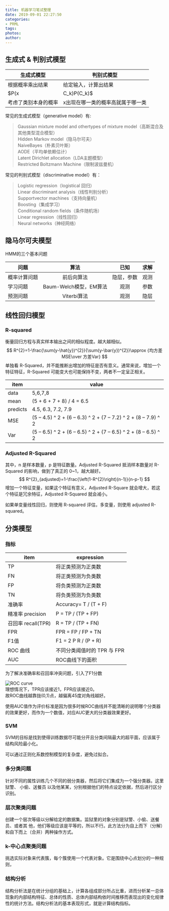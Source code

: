 ```yaml
---
title: 机器学习笔试整理
date: 2019-09-01 22:27:50
categories:
- PRML
tags:
photos:
author: 
---
```


## 生成式 & 判别式模型

 |生成式模型|判别式模型|
 |--|--|
 |根据概率乘出结果|给定输入，计算出结果|
 |$P(x|C_k)P(C_k)$ | $P(C_k|x)$|
 |考虑了类别本身的概率|x出现在哪一类的概率高就属于哪一类|

 常见的生成式模型（generative model）有: 
 > Gaussian mixture model and othertypes of mixture model（高斯混合及其他类型混合模型）  
 > Hidden Markov model（隐马尔可夫）  
 > NaiveBayes（朴素贝叶斯）  
 > AODE（平均单依赖估计）  
 > Latent Dirichlet allocation（LDA主题模型）  
 > Restricted Boltzmann Machine（限制波兹曼机）  

 常见的判别式模型（discriminative model）有：  
 > Logistic regression（logistical 回归）  
 > Linear discriminant analysis（线性判别分析）  
 > Supportvector machines（支持向量机）  
 > Boosting（集成学习）  
 > Conditional random fields（条件随机场）  
 > Linear regression（线性回归）  
 > Neural networks（神经网络）  

## 隐马尔可夫模型

 HMM的三个基本问题

 |问题|算法|已知|求解|
 |--|:--:|:--:|:--:|
 |概率计算问题|前后向算法|隐层，参数|观测|
 |学习问题|Baum-Welch模型，EM算法|观测|参数|
 |预测问题|Viterbi算法|观测|隐层|

## 线性回归模型

### R-squared

 衡量回归方程与真实样本输出之间的相似程度。越大越相似。
 $$
 R^{2}=1-\frac{\sum(y-\hat{y})^{2}}{\sum(y-\bar{y})^{2}}\approx {均方差MSE\over 方差Var}
 $$
 单独看 R-Squared，并不能推断出增加的特征是否有意义。通常来说，增加一个特征特征，R-Squared 可能变大也可能保持不变，两者不一定呈正相关。

 |item|value|
 |-|-|
 |data|5,6,7,8|
 |mean|(5 + 6 + 7 + 8) / 4 = 6.5|
 |predicts|4.5, 6.3, 7.2, 7.9|
 |MSE|(5 – 4.5) ^ 2 + (6 – 6.3) ^ 2 + (7 – 7.2) ^ 2 + (8 – 7.9) ^ 2|
 |Var|(5 – 6.5) ^ 2 + (6 – 6.5) ^ 2 + (7 – 6.5) ^ 2 + (8 – 6.5) ^ 2|

### Adjusted R-Squared
 其中，n 是样本数量，p 是特征数量。Adjusted R-Squared 抵消样本数量对 R-Squared 的影响，做到了真正的 0~1，越大越好。
 $$
 R^{2}_{adjusted}=1-\frac{\left(1-R^{2}\right)(n-1)}{n-p-1}
 $$
 增加一个特征变量，如果这个特征有意义，Adjusted R-Square 就会增大，若这个特征是冗余特征，Adjusted R-Squared 就会减小。  

 如果单变量线性回归，则使用 R-squared 评估，多变量，则使用 adjusted R-squared。

## 分类模型

### 指标

|item|expression|
|--|--|
|TP|将正类预测为正类数|
|FN|将正类预测为负类数|
|FP|将负类预测为正类数|
|TN|将负类预测为负类数|
|准确率|Accuracy= T / (T + F)|
|精准率 precision|P = TP / (TP + FP)|
|召回率 recall(TPR)|R = TP / (TP + FN)|
|FPR|FPR = FP / FP + TN|
|F1值|F1 = 2 P R / (P + R)|
|ROC 曲线|不同分类阈值时的 TPR 与 FPR|
|AUC|ROC曲线下的面积|

为了解决准确率和召回率冲突问题，引入了F1分数

![ROC curve](roc.png)  
理想情况下，TPR应该接近1，FPR应该接近0。  
故ROC曲线越靠拢(0,1)点，越偏离45度对角线越好。  

使用AUC值作为评价标准是因为很多时候ROC曲线并不能清晰的说明哪个分类器的效果更好，而作为一个数值，对应AUC更大的分类器效果更好。

### SVM

SVM的目标是找到使得训练数据尽可能分开且分类间隔最大的超平面，应该属于结构风险最小化。

可以通过正则化系数控制模型的复杂度，避免过拟合。

### 多分类问题

 针对不同的属性训练几个不同的弱分类器，然后将它们集成为一个强分类器。这里狱警、 小偷、送餐员 以及他某某，分别根据他们的特点设定依据，然后进行区分识别。

### 层次聚类问题
 创建一个层次等级以分解给定的数据集。监狱里的对象分别是狱警、小偷、送餐员、或者其 他，他们等级应该是平等的，所以不行。此方法分为自上而下（分解）和自下而上（合并）两种操作方式。

### k-中心点聚类问题

 挑选实际对象来代表簇，每个簇使用一个代表对象。它是围绕中心点划分的一种规则，

### 结构分析

 结构分析法是在统计分组的基础上，计算各组成部分所占比重，进而分析某一总体现象的内部结构特征、总体的性质、总体内部结构依时间推移而表现出的变化规律性的统计方法。结构分析法的基本表现形式，就是计算结构指标。